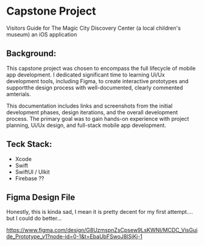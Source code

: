 # Capstone Project
Visitors Guide for The Magic City Discovery Center (a local children's museum) an iOS application

## Background:
This capstone project was chosen to encompass the full lifecycle of mobile app development. I dedicated significant time to learning Ui/Ux development tools, including Figma, to create interactive prototypes and supportthe design process with well-documented, clearly commented amterials.

This documentation includes links and screenshots from the initial development phases, design iterations, and the overall development process. The primary goal was to gain hands-on experience with project planning, Ui/Ux design, and full-stack mobile app development.

## Teck Stack:
- Xcode
- Swift
- SwiftUI / UIkit
- Firebase ??

## Figma Design File
Honestly, this is kinda sad, I mean it is pretty decent for my first attempt.... but I could do better...

https://www.figma.com/design/G8UzmspnZsCpsew9LsKWNI/MCDC_VisGuide_Prototype_v1?node-id=0-1&t=EbaUbFSwoJ8lSjKj-1 
